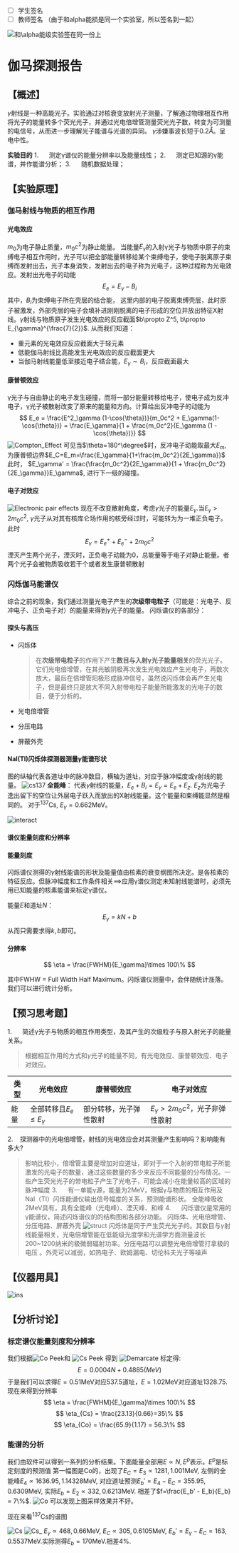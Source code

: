 - [ ] 学生签名 
- [ ] 教师签名 （由于和alpha能损是同一个实验室，所以签名到一起）

![和$\alpha$能级实验签在同一份上](./签名.jpg)

# 伽马探测报告

## 【概述】

$\gamma$射线是一种高能光子。实验通过对核衰变放射光子测量，了解通过物理相互作用将光子的能量转多个荧光光子，并通过光电倍增管测量荧光光子数，转变为可测量的电信号，从而进一步理解光子能谱与光谱的异同。
$\gamma$涉嫌事波长短于0.2$\mathring{A}$。呈电中性。

**实验目的**
1.      测定γ谱仪的能量分辨率以及能量线性；
2.      测定已知源的γ能谱，并作能谱分析；
3.      随机数据处理；

## 【实验原理】

### 伽马射线与物质的相互作用

#### 光电效应

$m_0$为电子静止质量，$m_0c^2$为静止能量。
当能量$E_\gamma$的入射γ光子与物质中原子的束缚电子相互作用时，光子可以把全部能量转移给某个束缚电子，使电子脱离原子束缚而发射出去，光子本身消失，发射出去的电子称为光电子，这种过程称为光电效应。发射出光电子的动能
$$
E_e = E_\gamma - B_i
$$
其中，$B_i$为束缚电子所在壳层的结合能， 这里内部的电子脱离束缚壳层，此时原子被激发，外部壳层的电子会填补进刚刚脱离的电子形成的空位并放出特征X射线。$\gamma$射线与物质原子发生光电效应的反应截面$b\propto Z^5, b\propto E_{\gamma}^{\frac{7}{2}}$. 从而我们知道：

- 重元素的光电效应反应截面大于轻元素 
- 低能伽马射线比高能发生光电效应的反应截面更大
- 当伽马射线能量低至接近电子结合能，$E_\gamma \sim B_i$，反应截面最大

#### 康普顿效应

γ光子与自由静止的电子发生碰撞，而将一部分能量转移给电子，使电子成为反冲电子，γ光子被散射改变了原来的能量和方向。计算给出反冲电子的动能为
$$
E_e = \frac{E^2_\gamma (1-\cos{\theta})}{m_0c^2 + E_\gamma(1-\cos{\theta})} = \frac{E_\gamma}{1 + \frac{m_0c^2}{E_\gamma (1 - \cos{\theta})}}
$$
![Compton_Effect](./compton_scattering.png)
可见当$\theta=180^\degree$时，反冲电子动能取最大$E_m$, 为康普顿边界$E_C=E_m=\frac{E_\gamma}{1+\frac{m_0c^2}{2E_\gamma}}$
此时， $E_\gamma' = \frac{\frac{m_0c^2}{2E_\gamma}}{1 + \frac{m_0c^2}{2E_\gamma}}E_\gamma$, 进行下一级的碰撞。

#### 电子对效应

![Electronic pair effects](./electrons_pair_effect.png)
现在不改变散射角度，考虑$\gamma$光子的能量$E_\gamma$.当$E_\gamma > 2m_0c^2$, $\gamma$光子从对其有核库仑场作用的核旁经过时，可能转为为一堆正负电子。此时
$$
E_\gamma = E_e^+ + E_e^- + 2m_0c^2
$$
湮灭产生两个光子，湮灭时，正负电子动能为0，总能量等于电子对静止能量。者两个光子会被物质吸收若干个或者发生康普顿散射

### 闪烁伽马能谱仪

综合之前的现象，我们通过测量光电子产生的**次级带电粒子**（可能是：光电子、反冲电子、正负电子对）的能量来得到$\gamma$光子的能量。
闪烁谱仪的各部分：

#### 探头与高压

- 闪烁体
  
  > 在**次级带电粒子**的作用下产生**数目与入射γ光子能量相关**的荧光光子。它们光电倍增管，在其光敏阴极再次发生光电效应产生光电子，再数次放大，最后在倍增管阳极形成脉冲信号，虽然说闪烁体会再产生光电子，但是最终只是放大不同入射带电粒子能量所能激发的光电子的数目，便于分析的。

- 光电倍增管

- 分压电路

- 屏蔽外壳

#### NaI(TI)闪烁体探测器测量$\gamma$能谱形状

图的纵轴代表各道址中的脉冲数目，横轴为道址，对应于脉冲幅度或γ射线的能量。
![cs137](./cs127.png)
**全能峰**： 代表$\gamma$射线的能量，$E_e + B_i = E_\gamma = E_e + E_z$. $E_z$为光电子逸出留下的空位让外层电子跃入而放出的X射线能量。这个能量和束缚能显然是相同的。 对于$^{137}$Cs, $E_\gamma=0.662$MeV。

![interact](./interactions.png)

#### 谱仪能量刻度和分辨率

<!--  
使用同级heading. 是便于查看
-->

#### 能量刻度

闪烁谱仪测得的$\gamma$射线能谱的形状及能量值由核素的衰变纲图所决定。是各核素的特征反应。但脉冲幅度和工作条件相关$\implies$应用γ谱仪测定未知射线能谱时，必须先用已知能量的核素能谱来标定γ谱仪。

能量$E$和道址$N$：
$$
E_\gamma = kN+b
$$
从而只需要求得$k,b$即可。

#### 分辨率

$$
\eta = \frac{FWHM}{E_\gamma}\times 100\%
$$

其中FWHW = Full Width Half Maximum。闪烁谱仪测量中，会伴随统计涨落。我们可以进行统计分析。

## 【预习思考题】

1.      简述γ光子与物质的相互作用类型，及其产生的次级粒子与原入射光子的能量关系。

> 根据相互作用的方式和$\gamma$光子的能量不同，有光电效应、康普顿效应、电子对效应。

| 类型  | 光电效应                    | 康普顿效应       | 电子对效应                        |
| --- | ----------------------- | ----------- | ---------------------------- |
| 能量  | 全部转移且$E_e \le E_\gamma$ | 部分转移，光子弹性散射 | $E_\gamma > 2m_0c^2$，光子非弹性散射 |

2.      探测器中的光电倍增管，射线的光电效应会对其测量产生影响吗？影响能有多大?

>   影响比较小，倍增管主要是增加对应道址，即对于一个入射的带电粒子所能激发的光电子的数量，通过这些数量的多少来反应不同能量的分布情况。一些产生荧光光子的带电粒子产生了光电子，可能会减小在能量较高的区域的脉冲幅度
> 3.      有一单能γ源，能量为2MeV，根据γ与物质的相互作用及NaI（TI）闪烁能谱仪输出信号幅度的关系，预测能谱形状。
> 全能峰吸收2MeV具有，具有全能峰（光电峰）、湮灭峰、和峰
> 4.      闪烁谱仪是常用的γ能谱仪，简述闪烁谱仪的的结构图和各部分功能。
> 闪烁体、光电倍增管、分压电路、屏蔽外壳
> ![struct](./struct.png)
> 闪烁体是同于产生荧光光子的。其数目与$\gamma$射线能量相关，光电倍增管能在低能级光度学和光谱学方面测量波长200~1200纳米的极微弱辐射功率。分压电路可以调整光电倍增管打拿极的电压  。外壳可以减弱，如热电子、欧姆漏电、切伦科夫光子等噪声

## 【仪器用具】

![ins](./instructions.png)

## 【分析讨论】

### 标定谱仪能量刻度和分辨率

我们根据![Co Peek](./img_gamma_co_peeks.png)和
![Cs Peek](./img_gamma_cs_peeks.png)
得到
![Demarcate](./标定.png)
标定得:
$$
E = 0.0004N + 0.4885 (MeV)
$$
于是我们可以求得$E=0.51$MeV对应537.5道址，$E=1.02$MeV对应道址1328.75. 
现在来得到分辨率
$$
\eta = \frac{FWHM}{E_\gamma}\times 100\%
$$
$$
\eta_{Cs} = \frac{23.13}{0.66}=35\% 
$$
$$
\eta_{Co} = \frac{65.9}{1.17} =  56.3\%
$$

### 能谱的分析

我们由软件可以得到一系列的分析结果。下面能量全部用$E\propto N, E^p$表示。$E^p$是标定刻度的预测值
第一幅图是Co的，出现了$E_C=E_3\propto 1281, 1.001$MeV, 左侧的全能峰$E_4\propto 1636.95, 1.14328$MeV, 对应道址预测$E_b'=E_4-E_C=355.95, 0.6309$MeV, 实际$E_b=E_2\propto 332, 0.6213$MeV. 相差了$f=\frac{E_b' - E_b}{E_b} = 7\%$.
![Co](./img_gamma_co_peeks.png)
可以发现上图采样效果并不好。

现在来看$^{137}$Cs的谱图

![Cs](./img_gamma_cs_peeks.png)
![Cs_](./137Cs.png)
$E_\gamma \propto 468, 0.66$MeV, $E_C\propto 305, 0.6105$MeV, $E_b' = E_\gamma - E_C = 163, 0.5537$MeV.实际测得$E_b=170$MeV.相差$4\%$.